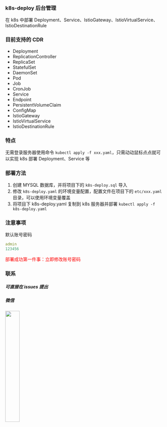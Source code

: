 ### k8s-deploy 后台管理

在 k8s 中部署 Deployment、Service、IstioGateway、IstioVirtualService、IstioDestinationRule

### 目前支持的 CDR

* Deployment
* ReplicationController
* ReplicaSet
* StatefulSet
* DaemonSet
* Pod
* Job
* CronJob
* Service
* Endpoint
* PersistentVolumeClaim
* ConfigMap
* IstioGateway
* IstioVirtualService
* IstioDestinationRule

### 特点

无需登录服务器使用命令 `kubectl apply -f xxx.yaml`，只需动动鼠标点点就可以实现 k8s 部署 Deployment、Service 等

### 部署方法

1. 创建 MYSQL 数据库，并将项目下的 `k8s-deploy.sql` 导入
2. 修改 `k8s-deploy.yaml` 的环境变量配置，配置文件在项目下的 `etc/xxx.yaml` 目录，可以使用环境变量覆盖
3. 将项目下 k8s-deploy.yaml 复制到 k8s 服务器并部署 `kubectl apply -f k8s-deploy.yaml`

### 注意事项

默认账号密码 

```yaml
admin
123456
```

<span style="color:red">部署成功第一件事：立即修改账号密码</span>

### 联系

##### 可直接在 issues 提出

##### 微信

<img decoding="async" src="http://tc.masterjoy.top/%E5%BE%AE%E4%BF%A1%E5%9B%BE%E7%89%87_20230216101038.jpg" width="30%" />
